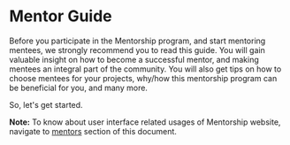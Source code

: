 # Mentor Guide

Before you participate in the Mentorship program, and start mentoring mentees, we strongly recommend you to read this guide. You will gain valuable insight on how to become a successful mentor, and making mentees an integral part of the community. You will also get tips on how to choose mentees for your projects, why/how this mentorship program can be beneficial for you, and many more.

So, let's get started.

**Note:** To know about user interface related usages of Mentorship website, navigate to [mentors](../mentors/) section of this document.

